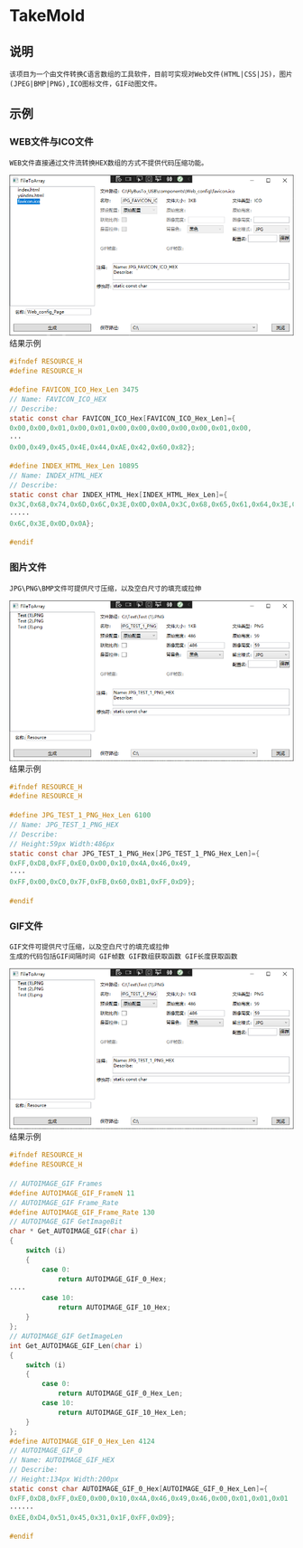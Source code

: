 ﻿# TakeMold
## 说明
    该项目为一个由文件转换C语言数组的工具软件，目前可实现对Web文件(HTML|CSS|JS)，图片(JPEG|BMP|PNG),ICO图标文件，GIF动图文件。
## 示例
### WEB文件与ICO文件
    WEB文件直接通过文件流转换HEX数组的方式不提供代码压缩功能。

![](IMG/1.png)
结果示例
```C
#ifndef RESOURCE_H
#define RESOURCE_H

#define FAVICON_ICO_Hex_Len 3475
// Name: FAVICON_ICO_HEX
// Describe:
static const char FAVICON_ICO_Hex[FAVICON_ICO_Hex_Len]={
0x00,0x00,0x01,0x00,0x01,0x00,0x00,0x00,0x00,0x00,0x01,0x00,
···
0x00,0x49,0x45,0x4E,0x44,0xAE,0x42,0x60,0x82};

#define INDEX_HTML_Hex_Len 10895
// Name: INDEX_HTML_HEX
// Describe:
static const char INDEX_HTML_Hex[INDEX_HTML_Hex_Len]={
0x3C,0x68,0x74,0x6D,0x6C,0x3E,0x0D,0x0A,0x3C,0x68,0x65,0x61,0x64,0x3E,0x0D,0x0A,0x20,0x20,
·····
0x6C,0x3E,0x0D,0x0A};

#endif
```
### 图片文件
    JPG\PNG\BMP文件可提供尺寸压缩，以及空白尺寸的填充或拉伸
![](IMG/2.png)
结果示例
```C
#ifndef RESOURCE_H
#define RESOURCE_H

#define JPG_TEST_1_PNG_Hex_Len 6100
// Name: JPG_TEST_1_PNG_HEX
// Describe:
// Height:59px Width:486px
static const char JPG_TEST_1_PNG_Hex[JPG_TEST_1_PNG_Hex_Len]={
0xFF,0xD8,0xFF,0xE0,0x00,0x10,0x4A,0x46,0x49,
····
0xFF,0x00,0xC0,0x7F,0xFB,0x60,0xB1,0xFF,0xD9};

#endif
```
### GIF文件
    GIF文件可提供尺寸压缩，以及空白尺寸的填充或拉伸
    生成的代码包括GIF间隔时间 GIF帧数 GIF数组获取函数 GIF长度获取函数
![](IMG/2.png)
结果示例
```C
#ifndef RESOURCE_H
#define RESOURCE_H

// AUTOIMAGE_GIF Frames
#define AUTOIMAGE_GIF_FrameN 11
// AUTOIMAGE_GIF Frame_Rate
#define AUTOIMAGE_GIF_Frame_Rate 130
// AUTOIMAGE_GIF GetImageBit
char * Get_AUTOIMAGE_GIF(char i)
{
    switch (i)
    {
        case 0:
            return AUTOIMAGE_GIF_0_Hex;
····
        case 10:
            return AUTOIMAGE_GIF_10_Hex;
    }
};
// AUTOIMAGE_GIF GetImageLen
int Get_AUTOIMAGE_GIF_Len(char i)
{
    switch (i)
    {
        case 0:
            return AUTOIMAGE_GIF_0_Hex_Len;
        case 10:
            return AUTOIMAGE_GIF_10_Hex_Len;
    }
};
#define AUTOIMAGE_GIF_0_Hex_Len 4124
// AUTOIMAGE_GIF_0
// Name: AUTOIMAGE_GIF_HEX
// Describe:
// Height:134px Width:200px
static const char AUTOIMAGE_GIF_0_Hex[AUTOIMAGE_GIF_0_Hex_Len]={
0xFF,0xD8,0xFF,0xE0,0x00,0x10,0x4A,0x46,0x49,0x46,0x00,0x01,0x01,0x01
······
0xEE,0xD4,0x51,0x45,0x31,0x1F,0xFF,0xD9};

#endif
```
